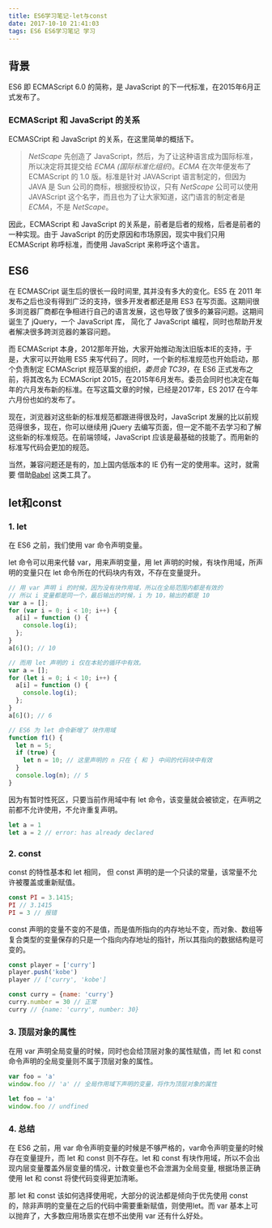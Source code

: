 ```yaml
---
title: ES6学习笔记-let与const
date: 2017-10-10 21:41:03
tags: ES6 ES6学习笔记 学习
---
```

## 背景
ES6 即 ECMAScript 6.0 的简称，是 JavaScript 的下一代标准，在2015年6月正式发布了。

### ECMAScript 和 JavaScript 的关系
ECMASCript 和 JavaScript 的关系，在这里简单的概括下。

>*NetScape* 先创造了 JavaScript，然后，为了让这种语言成为国际标准，所以决定将其提交给 *ECMA (国际标准化组织)*。*ECMA* 在次年便发布了 ECMAScript 的 1.0 版。标准是针对 JAVAScript 语言制定的，但因为 JAVA 是 Sun 公司的商标，根据授权协议，只有 *NetScape* 公司可以使用 JAVAScript 这个名字，而且也为了让大家知道，这门语言的制定者是 *ECMA*，不是 *NetScape*。

因此，ECMAScript 和 JavaScript 的关系是，前者是后者的规格，后者是前者的一种实现。由于 JavaScript 的历史原因和市场原因，现实中我们只用 ECMAScript 称呼标准，而使用 JavaScript 来称呼这个语言。

## ES6
在 ECMASCript 诞生后的很长一段时间里, 其并没有多大的变化。ES5 在 2011 年发布之后也没有得到广泛的支持，很多开发者都还是用 ES3 在写页面。这期间很多浏览器厂商都在争相进行自己的语言发展，这也导致了很多的兼容问题。这期间诞生了 jQuery，一个 JavaScript 库， 简化了 JavaScript 编程，同时也帮助开发者解决很多跨浏览器的兼容问题。

而 ECMAScript 本身，2012那年开始，大家开始推动淘汰旧版本IE的支持，于是，大家可以开始用 ES5 来写代码了。同时，一个新的标准规范也开始启动，那个负责制定 ECMAScript 规范草案的组织，*委员会 TC39*，在 ES6 正式发布之前，将其改名为 ECMAScript 2015，在2015年6月发布。委员会同时也决定在每年的六月发布新的标准。在写这篇文章的时候，已经是2017年，ES 2017 在今年六月份也如约发布了。

现在，浏览器对这些新的标准规范都跟进得很及时，JavaScript 发展的比以前规范得很多，现在，你可以继续用 jQuery 去编写页面，但一定不能不去学习和了解这些新的标准规范。在前端领域，JavaScript 应该是最基础的技能了。而用新的标准写代码会更加的规范。

当然，兼容问题还是有的，加上国内低版本的 IE 仍有一定的使用率。这时，就需要 借助[Babel](https://babeljs.io/) 这类工具了。


## let和const

### 1. let

在 ES6 之前，我们使用 var 命令声明变量。

let 命令可以用来代替 var，用来声明变量，用 let 声明的时候，有块作用域，所声明的变量只在 let 命令所在的代码块内有效，不存在变量提升。

```javascript
// 用 var 声明 i 的时候，因为没有块作用域，所以在全局范围内都是有效的
// 所以 i 变量都是同一个，最后输出的时候，i 为 10，输出的都是 10
var a = [];
for (var i = 0; i < 10; i++) {
  a[i] = function () {
    console.log(i);
  };
}
a[6](); // 10

// 而用 let 声明的 i 仅在本轮的循环中有效。
var a = [];
for (let i = 0; i < 10; i++) {
  a[i] = function () {
    console.log(i);
  };
}
a[6](); // 6

// ES6 为 let 命令新增了 块作用域
function f1() {
  let n = 5;
  if (true) {
    let n = 10; // 这里声明的 n 只在 { 和 } 中间的代码块中有效
  }
  console.log(n); // 5
}
```

因为有暂时性死区，只要当前作用域中有 let 命令，该变量就会被锁定，在声明之前都不允许使用，不允许重复声明。
```javascript
let a = 1
let a = 2 // error: has already declared
```

### 2. const

const 的特性基本和 let 相同， 但 const 声明的是一个只读的常量，该常量不允许被覆盖或重新赋值。
```javascript
const PI = 3.1415;
PI // 3.1415
PI = 3 // 报错
```

const 声明的变量不变的不是值，而是值所指向的内存地址不变，而对象、数组等复合类型的变量保存的只是一个指向内存地址的指针，所以其指向的数据结构是可变的。
```javascript
const player = ['curry']
player.push('kobe')
player // ['curry', 'kobe']

const curry = {name: 'curry'}
curry.number = 30 // 正常
curry // {name: 'curry', number: 30}
```

### 3. 顶层对象的属性

在用 var 声明全局变量的时候，同时也会给顶层对象的属性赋值，而 let 和 const 命令声明的全局变量则不属于顶层对象的属性。

```javascript
var foo = 'a'
window.foo // 'a' // 全局作用域下声明的变量，将作为顶层对象的属性

let foo = 'a'
window.foo // undfined 
```

### 4. 总结

在 ES6 之前，用 var 命令声明变量的时候是不够严格的，var命令声明变量的时候存在变量提升，而 let 和 const 则不存在。let 和 const 有块作用域，所以不会出现内层变量覆盖外层变量的情况，计数变量也不会泄漏为全局变量, 根据场景正确使用 let 和 const 将使代码变得更加清晰。

那 let 和 const 该如何选择使用呢，大部分的说法都是倾向于优先使用 const 的，除非声明的变量在之后的代码中需要重新赋值，则使用let。而 var 基本上可以抛弃了，大多数应用场景实在想不出使用 var 还有什么好处。

